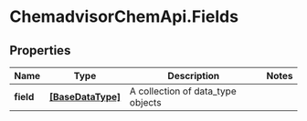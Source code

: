 # ChemadvisorChemApi.Fields

## Properties
Name | Type | Description | Notes
------------ | ------------- | ------------- | -------------
**field** | [**[BaseDataType]**](BaseDataType.md) | A collection of data_type objects | 


